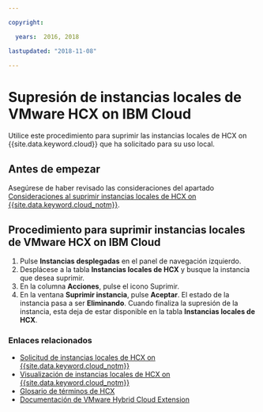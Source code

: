 ```yaml
---

copyright:

  years:  2016, 2018

lastupdated: "2018-11-08"

---
```


# Supresión de instancias locales de VMware HCX on IBM Cloud

Utilice este procedimiento para suprimir las instancias locales de HCX on {{site.data.keyword.cloud}} que ha solicitado para su uso local.

## Antes de empezar

Asegúrese de haber revisado las consideraciones del apartado [Consideraciones al suprimir instancias locales de HCX on {{site.data.keyword.cloud_notm}}](../services/standalone_considerations.html).

## Procedimiento para suprimir instancias locales de VMware HCX on IBM Cloud

1. Pulse **Instancias desplegadas** en el panel de navegación izquierdo.
2. Desplácese a la tabla **Instancias locales de HCX** y busque la instancia que desea suprimir.
3. En la columna **Acciones**, pulse el icono Suprimir.
4. En la ventana **Suprimir instancia**, pulse **Aceptar**.
   El estado de la instancia pasa a ser **Eliminando**. Cuando finaliza la supresión de la instancia, esta deja de estar disponible en la tabla **Instancias locales de HCX**.

### Enlaces relacionados

* [Solicitud de instancias locales de HCX on {{site.data.keyword.cloud_notm}}](standalone_orderingserviceinstances.html)
* [Visualización de instancias locales de HCX on {{site.data.keyword.cloud_notm}}](standalone_viewingserviceinstances.html)
* [Glosario de términos de HCX](hcx_glossary.html)
* [Documentación de VMware Hybrid Cloud Extension](https://cloud.vmware.com/vmware-hcx/resources)
